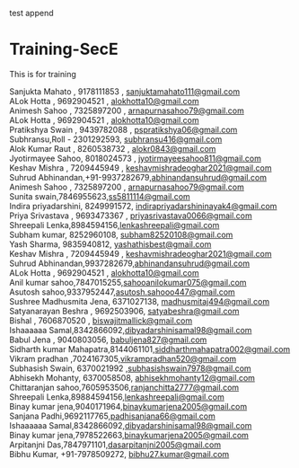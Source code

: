test append
# Training-SecE
This is for training

Sanjukta Mahato , 9178111853 , sanjuktamahato111@gmail.com </br>
ALok Hotta , 9692904521 , alokhotta10@gmail.com</br>
Animesh Sahoo , 7325897200 , arnapurnasahoo79@gmail.com </br>
ALok Hotta , 9692904521 , alokhotta10@gmail.com</br>
Pratikshya Swain , 9439782088 , pspratikshya06@gmail.com</br>
Subhransu,Roll - 2301292593, subhransu416@gmail.com</br>
Alok Kumar Raut , 8260538732 , alokr0843@gmail.com</br>
Jyotirmayee Sahoo, 8018024573 , jyotirmayeesahoo811@gmail.com</br>
Keshav Mishra , 7209445949 , keshavmishradeoghar2021@gmail.com</br>
Suhrud Abhinandan,+91-9937282679,abhinandansuhrud@gmail.com </br>
Animesh Sahoo , 7325897200 , arnapurnasahoo79@gmail.com</br>
Sunita swain,7846955623,ss5811114@gmail.com</br>
Indira priyadarshini, 8249991572, indirapriyadarshininayak4@gmail.com</br>
Priya Srivastava , 9693473367 , priyasrivastava0066@gmail.com </br>
Shreepali Lenka,8984594156,lenkashreepali@gmail.com</br>
Subham kumar, 8252960108, subham82520108@gmail.com</br>
Yash Sharma, 9835940812, yashathisbest@gmail.com </br>
Keshav Mishra , 7209445949 , keshavmishradeoghar2021@gmail.com </br>
Suhrud Abhinandan,9937282679,abhinandansuhrud@gmail.com </br>
ALok Hotta , 9692904521 , alokhotta10@gmail.com<br>
Anil kumar sahoo,7847015255,sahooanilokumar075@gmail.com</br>
Asutosh sahoo,9337952447,asutosh.sahooo447@gmail.com</br>
Sushree Madhusmita Jena, 6371027138, madhusmitaj494@gmail.com</br>
Satyanarayan Beshra , 9692503906, satyabeshra@gmail.com</br>
Bishal , 7606870520 , biswajitmallick@gmail.com</br>
Ishaaaaaa Samal,8342866092,dibyadarshinisamal98@gmail.com</br>
Babul Jena , 9040803056, babuljena827@gmail.com</br>
Sidharth kumar Mahapatra,8144061101,siddharthmahapatra002@gmail.com</br>
Vikram pradhan ,7024167305,vikrampradhan520@gmail.com</br>
Subhasish Swain, 6370021992 ,subhasishswain7978@gmail.com</br>
Abhisekh Mohanty, 6370058508, abhisekhmohanty12@gmail.com</br>
Chittaranjan sahoo,7605953506,ranjanchitta2777@gmail.com</br>
Shreepali Lenka,89884594156,lenkashreepali@gmail.com</br>
Binay kumar jena,9040171964,binaykumarjena2005@gmail.com</br>
Sanjana Padhi,9692117765,padhisanjana66@gmail.com<br>
Ishaaaaaa Samal,8342866092,dibyadarshinisamal98@gmail.com</br>
Binay kumar jena,7978522663,binaykumarjena2005@gmail.com</br>
Arpitanjni Das,7847971101,dasarpitanjni2005@gmail.com</br>
Bibhu Kumar, +91-7978509272, bibhu27.kumar@gmail.com

